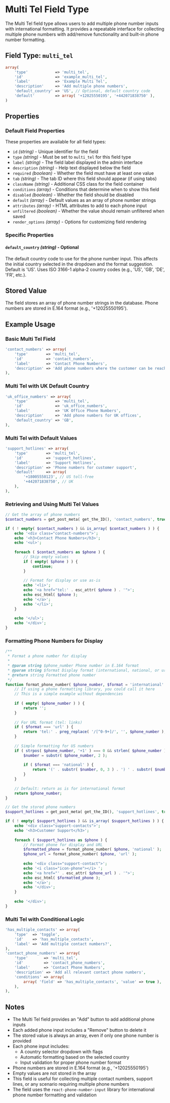 # Multi Tel Field Type

The Multi Tel field type allows users to add multiple phone number inputs with international formatting. It provides a repeatable interface for collecting multiple phone numbers with add/remove functionality and built-in phone number formatting.

## Field Type: `multi_tel`

```php
array(
	'type'            => 'multi_tel',
	'id'              => 'example_multi_tel',
	'label'           => 'Example Multi Tel',
	'description'     => 'Add multiple phone numbers',
	'default_country' => 'US', // Optional, default country code
	'default'         => array( '+12025550195', '+442071838750' ),
)
```

## Properties

### Default Field Properties

These properties are available for all field types:

- `id` _(string)_ - Unique identifier for the field
- `type` _(string)_ - Must be set to `multi_tel` for this field type
- `label` _(string)_ - The field label displayed in the admin interface
- `description` _(string)_ - Help text displayed below the field
- `required` _(boolean)_ - Whether the field must have at least one value
- `tab` _(string)_ - The tab ID where this field should appear (if using tabs)
- `className` _(string)_ - Additional CSS class for the field container
- `conditions` _(array)_ - Conditions that determine when to show this field
- `disabled` _(boolean)_ - Whether the field should be disabled
- `default` _(array)_ - Default values as an array of phone number strings
- `attributes` _(array)_ - HTML attributes to add to each phone input
- `unfiltered` _(boolean)_ - Whether the value should remain unfiltered when saved
- `render_options` _(array)_ - Options for customizing field rendering

### Specific Properties

#### `default_country` _(string)_ - Optional

The default country code to use for the phone number input. This affects the initial country selected in the dropdown and the format suggestion. Default is 'US'. Uses ISO 3166-1 alpha-2 country codes (e.g., 'US', 'GB', 'DE', 'FR', etc.).

## Stored Value

The field stores an array of phone number strings in the database. Phone numbers are stored in E.164 format (e.g., '+12025550195').

## Example Usage

### Basic Multi Tel Field

```php
'contact_numbers' => array(
	'type'        => 'multi_tel',
	'id'          => 'contact_numbers',
	'label'       => 'Contact Phone Numbers',
	'description' => 'Add phone numbers where the customer can be reached',
),
```

### Multi Tel with UK Default Country

```php
'uk_office_numbers' => array(
	'type'            => 'multi_tel',
	'id'              => 'uk_office_numbers',
	'label'           => 'UK Office Phone Numbers',
	'description'     => 'Add phone numbers for UK offices',
	'default_country' => 'GB',
),
```

### Multi Tel with Default Values

```php
'support_hotlines' => array(
	'type'        => 'multi_tel',
	'id'          => 'support_hotlines',
	'label'       => 'Support Hotlines',
	'description' => 'Phone numbers for customer support',
	'default'     => array(
		'+18005550123', // US toll-free
		'+442071838750', // UK
	),
),
```

### Retrieving and Using Multi Tel Values

```php
// Get the array of phone numbers
$contact_numbers = get_post_meta( get_the_ID(), 'contact_numbers', true );

if ( ! empty( $contact_numbers ) && is_array( $contact_numbers ) ) {
	echo '<div class="contact-numbers">';
	echo '<h3>Contact Phone Numbers</h3>';
	echo '<ul>';
	
	foreach ( $contact_numbers as $phone ) {
		// Skip empty values
		if ( empty( $phone ) ) {
			continue;
		}
		
		// Format for display or use as-is
		echo '<li>';
		echo '<a href="tel:' . esc_attr( $phone ) . '">';
		echo esc_html( $phone );
		echo '</a>';
		echo '</li>';
	}
	
	echo '</ul>';
	echo '</div>';
}
```

### Formatting Phone Numbers for Display

```php
/**
 * Format a phone number for display
 *
 * @param string $phone_number Phone number in E.164 format
 * @param string $format Display format (international, national, or url)
 * @return string Formatted phone number
 */
function format_phone_number( $phone_number, $format = 'international' ) {
	// If using a phone formatting library, you could call it here
	// This is a simple example without dependencies
	
	if ( empty( $phone_number ) ) {
		return '';
	}
	
	// For URL format (tel: links)
	if ( $format === 'url' ) {
		return 'tel:' . preg_replace( '/[^0-9+]/', '', $phone_number );
	}
	
	// Simple formatting for US numbers
	if ( strpos( $phone_number, '+1' ) === 0 && strlen( $phone_number ) === 12 ) {
		$number = substr( $phone_number, 2 );
		
		if ( $format === 'national' ) {
			return '(' . substr( $number, 0, 3 ) . ') ' . substr( $number, 3, 3 ) . '-' . substr( $number, 6 );
		}
	}
	
	// Default: return as is for international format
	return $phone_number;
}

// Get the stored phone numbers
$support_hotlines = get_post_meta( get_the_ID(), 'support_hotlines', true );

if ( ! empty( $support_hotlines ) && is_array( $support_hotlines ) ) {
	echo '<div class="support-contacts">';
	echo '<h3>Customer Support</h3>';
	
	foreach ( $support_hotlines as $phone ) {
		// Format phone for display and URL
		$formatted_phone = format_phone_number( $phone, 'national' );
		$phone_url = format_phone_number( $phone, 'url' );
		
		echo '<div class="support-contact">';
		echo '<i class="icon-phone"></i> ';
		echo '<a href="' . esc_attr( $phone_url ) . '">';
		echo esc_html( $formatted_phone );
		echo '</a>';
		echo '</div>';
	}
	
	echo '</div>';
}
```

### Multi Tel with Conditional Logic

```php
'has_multiple_contacts' => array(
	'type'  => 'toggle',
	'id'    => 'has_multiple_contacts',
	'label' => 'Add multiple contact numbers?',
),
'contact_phone_numbers' => array(
	'type'       => 'multi_tel',
	'id'         => 'contact_phone_numbers',
	'label'      => 'Contact Phone Numbers',
	'description' => 'Add all relevant contact phone numbers',
	'conditions' => array(
		array( 'field' => 'has_multiple_contacts', 'value' => true ),
	),
),
```

## Notes

- The Multi Tel field provides an "Add" button to add additional phone inputs
- Each added phone input includes a "Remove" button to delete it
- The stored value is always an array, even if only one phone number is provided
- Each phone input includes:
  - A country selector dropdown with flags
  - Automatic formatting based on the selected country
  - Input validation for proper phone number format
- Phone numbers are stored in E.164 format (e.g., '+12025550195')
- Empty values are not stored in the array
- This field is useful for collecting multiple contact numbers, support lines, or any scenario requiring multiple phone numbers
- The field uses the `react-phone-number-input` library for international phone number formatting and validation

